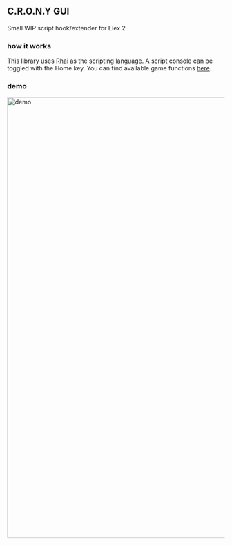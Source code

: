 ## C.R.O.N.Y GUI
Small WIP script hook/extender for Elex 2

### how it works
This library uses [Rhai](https://rhai.rs) as the scripting language.
A script console can be toggled with the Home key.
You can find available game functions [here](https://github.com/jac3km4/crony-gui/tree/master/doc/FUNCTIONS.md).

### demo
<img width="1021" alt="demo" src="https://user-images.githubusercontent.com/11986158/158067765-d34a774c-ac64-4456-85d3-ddb350113e84.png">
